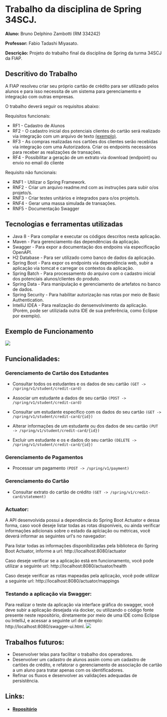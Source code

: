 # Trabalho da disciplina de Spring 34SCJ.
**Aluno:** Bruno Delphino Zambotti (RM 334242)

**Professor:** Fabio Tadashi Miyasato.

**Descrição:** Projeto do trabalho final da disciplina de Spring da turma 34SCJ da FIAP.

## Descritivo do Trabalho
A FIAP resolveu criar seu próprio cartão de crédito para ser utilizado pelos alunos e para isso necessita de um sistema para gerenciamento e integração com outras empresas.

O trabalho deverá seguir os requisitos abaixo:

Requisitos funcionais:
- RF1 - Cadastro de Alunos
- RF2 - O cadastro inicial dos potenciais clientes do cartão será realizado via integração com um arquivo de texto
 [(exemplo)](https://drive.google.com/open?id=19ILqrYjOEe4C840ZRwhKDauvhDZCKc).
- RF3 - As compras realizadas nos cartões dos clientes serão recebidas via integração com uma Autorizadora. 
Criar os endpoints necessários para receber as realizações de transações.
- RF4 - Possibilitar a geração de um extrato via download (endpoint) ou envio no email do cliente 

Requisito não funcionais:
- RNF1 - Utilizar o Spring Framework.
- RNF2 - Criar um arquivo readme.md com as instruções para subir o/os projeto/s.
- RNF3 - Criar testes unitários e integrados para o/os projeto/s.
- RNF4 - Gerar uma massa simulada de transações.
- RNF5 - Documentação Swagger

## Tecnologias e ferramentas utilizadas
- Java 8 - Para compilar e executar os códigos descritos nesta aplicação.
- Maven - Para gerenciamento das dependências da aplicação.
- Swagger - Para expor a documentação dos endpoins via especificação OpenAPI.
- H2 Database - Para ser utilizado como banco de dados da aplicação.
- Spring Boot - Para expor os endpoints via dependência web, subir a aplicação via tomcat e carregar os contextos da aplicação.
- Spring Batch - Para processamento do arquivo com o cadastro inicial dos potenciais alunos/clientes do produto.
- Spring Data - Para manipulação e gerenciamento de artefatos no banco de dados.
- Spring Security - Para habilitar autorização nas rotas por meio de Basic Authentication.
- IntelliJ IDEA - Para realização do densenvolvimento da aplicação. (Porém, pode ser utiliziada outra IDE de sua preferência, como Eclipse por exemplo).

## Exemplo de Funcionamento
![](example.gif)

## Funcionalidades:

### Gerenciamento de Cartão dos Estudantes

- Consultar todos os estudantes e os dados de seu cartão
```(GET -> /spring/v1/student/credit-card)```

- Associar um estudante a dados de seu cartão
```(POST -> /spring/v1/student/credit-card)```

- Consultar um estudante específico com os dados do seu cartão
```(GET -> /spring/v1/student/credit-card/{id})```

- Alterar informações de um estudante ou dos dados de seu cartão
```(PUT -> /spring/v1/student/credit-card/{id})```

- Excluir um estudante e os e dados do seu cartão
```(DELETE -> /spring/v1/student/credit-card/{id})```

### Gerenciamento de Pagamentos

- Processar um pagamento
```(POST -> /spring/v1/payment)```

### Gerenciamento do Cartão
- Consultar extrato do cartão de crédito
```(GET -> /spring/v1/credit-card/statement)```

### Actuator:

A API desenvolvida possui a dependência do Spring Boot Actuator e dessa forma, caso você deseje listar todas as rotas disponíveis, ou ainda verificar informações adicionais sobre o estado da aplciação ou métricas, você deverá informar as seguintes url's no navegador: 

Para listar todas as informações disponibilizadas pela biblioteca do Spring Boot Actuator, informe a url: http://localhost:8080/actuator

Caso deseje verificar se a aplicação está em funcionamento, você pode utilizar a seguinte url: http://localhost:8080/actuator/health

Caso deseje verificar as rotas mapeadas pela aplicação, você pode utilizar a seguinte url: http://localhost:8080/actuator/mappings


### Testando a aplicação via Swagger:
Para realizar o teste da aplicação via interface gráfica do swagger, você deve subir a aplicação desejada via docker, ou utilizando o código fonte presente neste repositório, diretamente por meio de uma IDE como Eclipse ou IntelliJ, e acessar a seguinte url de exemplo: http://localhost:8080/swagger-ui.html.
![](swagger-example.png)


## Trabalhos futuros: 
- Desenvolver telas para facilitar o trabalho dos operadores.
- Desenvolver um cadastro de alunos assim como um cadastro de cartões de crédito, e refatorar o gerenciamento de associação de cartão a um aluno para tratar apenas com os identificadores. 
- Refinar os fluxos e desenvolver as validações adequadas de persistência.

## Links:

- #### [Repositório](https://github.com/bruno-zambotti/trabalho-spring-34scj)